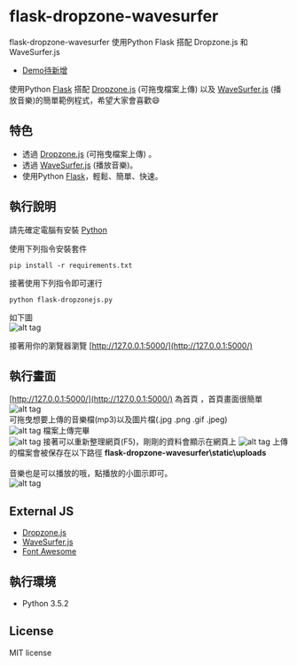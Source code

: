 # flask-dropzone-wavesurfer
flask-dropzone-wavesurfer 使用Python Flask 搭配 Dropzone.js 和 WaveSurfer.js 
* [Demo待新增]()  
 
使用Python [Flask](http://flask.pocoo.org/) 搭配 [Dropzone.js](http://www.dropzonejs.com/) (可拖曳檔案上傳) 以及 [WaveSurfer.js](https://wavesurfer-js.org/) (播放音樂)的簡單範例程式，希望大家會喜歡:smile:

## 特色
* 透過 [Dropzone.js](http://www.dropzonejs.com/) (可拖曳檔案上傳) 。
* 透過 [WaveSurfer.js](https://wavesurfer-js.org/) (播放音樂)。
* 使用Python [Flask](http://flask.pocoo.org/)，輕鬆、簡單、快速。

## 執行說明
請先確定電腦有安裝 [Python](https://www.python.org/)

使用下列指令安裝套件
``` 
pip install -r requirements.txt
```

接著使用下列指令即可運行
``` 
python flask-dropzonejs.py
```

如下圖
<br>
![alt tag](http://i.imgur.com/oKK2JMX.jpg)

接著用你的瀏覽器瀏覽 [http://127.0.0.1:5000/](http://127.0.0.1:5000/)

## 執行畫面
[http://127.0.0.1:5000/](http://127.0.0.1:5000/) 為首頁 ，首頁畫面很簡單
![alt tag](http://i.imgur.com/lyHdk5g.jpg)
<br>
可拖曳想要上傳的音樂檔(mp3)以及圖片檔(.jpg .png .gif .jpeg)
<br>
![alt tag](http://i.imgur.com/A0ZH1hB.jpg)
檔案上傳完畢
<br>
![alt tag](http://i.imgur.com/IRwxx1a.jpg)
接著可以重新整理網頁(F5)，剛剛的資料會顯示在網頁上
![alt tag](http://i.imgur.com/oXv1ilB.jpg)
上傳的檔案會被保存在以下路徑
<b>flask-dropzone-wavesurfer\static\uploads </b>
<br><br>
音樂也是可以播放的哦，點播放的小圖示即可。
<br>
![alt tag](http://i.imgur.com/Rg1o0Jr.jpg)

## External JS
* [Dropzone.js](http://www.dropzonejs.com/) 
* [WaveSurfer.js](https://wavesurfer-js.org/) 
* [Font Awesome](http://fontawesome.io/) 

## 執行環境
* Python 3.5.2

## License
MIT license
